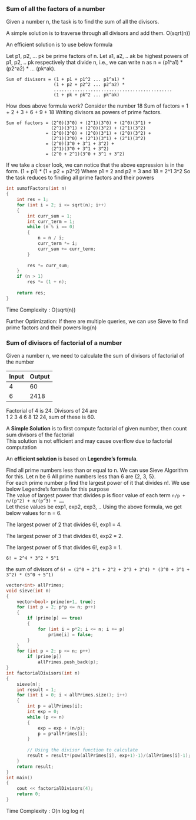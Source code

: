 ### Sum of all the factors of a number

Given a number n, the task is to find the sum of all the divisors.

A simple solution is to traverse through all divisors and add them. O(sqrt(n))

An efficient solution is to use below formula

Let p1, p2, … pk be prime factors of n. Let a1, a2, .. ak be highest powers of p1, p2, .. pk respectively 
that divide n, i.e., we can write n as n = (p1^a1) * (p2^a2)  *  … (pk^ak).
```
Sum of divisors = (1 + p1 + p1^2 ... p1^a1) * 
                  (1 + p2 + p2^2 ... p2^a2) *
                  .............................................
                  (1 + pk + pk^2 ... pk^ak) 
```

How does above formula work?
Consider the number 18
Sum of factors = 1 + 2 + 3 + 6 + 9 + 18
Writing divisors as powers of prime factors.
````
Sum of factors = (2^0)(3^0) + (2^1)(3^0) + (2^0)(3^1) +
                 (2^1)(3^1) + (2^0)(3^2) + (2^1)(3^2)
               = (2^0)(3^0) + (2^0)(3^1) + (2^0)(3^2) +
                 (2^1)(3^0) + (2^1)(3^1) + (2^1)(3^2)
               = (2^0)(3^0 + 3^1 + 3^2) + 
                 (2^1)(3^0 + 3^1 + 3^2)
               = (2^0 + 2^1)(3^0 + 3^1 + 3^2)
````
If we take a closer look, we can notice that the above expression is in the form. (1 + p1) * (1 + p2 + p2^2)
Where p1 = 2 and p2 = 3 and 18 = 2^1  3^2
So the task reduces to finding all prime factors and their powers
```cpp
int sumofFactors(int n) 
{ 
    int res = 1; 
    for (int i = 2; i <= sqrt(n); i++) 
    { 
        int curr_sum = 1; 
        int curr_term = 1; 
        while (n % i == 0)
        {  
            n = n / i; 
            curr_term *= i; 
            curr_sum += curr_term; 
        } 
  
        res *= curr_sum; 
    } 
    if (n > 1) 
        res *= (1 + n); 
  
    return res; 
} 
```
Time Complexity : O(sqrt(n))

Further Optimization: If there are multiple queries, we can use Sieve to find prime factors and their powers  log(n)



### Sum of divisors of factorial of a number	
Given a number n, we need to calculate the sum of divisors of factorial of the number	

|Input|Output| 	
|---|---|	
|4|60|	
|6|2418|	

Factorial of 4 is 24. Divisors of 24 are	
1 2 3 4 6 8 12 24, sum of these is 60.	

A **Simple Solution** is to first compute factorial of given number, then count sum divisors of the factorial	
This solution is not efficient and may cause overflow due to factorial computation	

An **efficient solution** is based on **Legendre’s formula**.

Find all prime numbers less than or equal to n. We can use Sieve Algorithm for this. Let n be 6	
All prime numbers less than 6 are {2, 3, 5}.	
For each prime number p find the largest power of it that divides n!. We use below Legendre’s formula for this purpose	
The value of largest power that divides p is floor value of each term `n/p + n/(p^2) + n/(p^3) + ……`	
Let these values be exp1, exp2, exp3, .. Using the above formula, we get below values for n = 6.	


The largest power of 2 that divides 6!, exp1 = 4.	

The largest power of 3 that divides 6!, exp2 = 2.	

The largest power of 5 that divides 6!, exp3 = 1.	

`6! = 2^4 * 3^2 * 5^1`	

the sum of divisors of `6! = (2^0 + 2^1 + 2^2 + 2^3 + 2^4) * (3^0 + 3^1 + 3^2) * (5^0 + 5^1)`	

```cpp	
vector<int> allPrimes; 	
void sieve(int n) 	
{ 	
    vector<bool> prime(n+1, true); 	
    for (int p = 2; p*p <= n; p++) 	
    { 	
        if (prime[p] == true) 	
        { 	
            for (int i = p*2; i <= n; i += p) 	
                prime[i] = false; 	
        } 	
    } 	
    for (int p = 2; p <= n; p++) 	
        if (prime[p]) 	
            allPrimes.push_back(p); 	
} 	
int factorialDivisors(int n) 	
{ 	
    sieve(n);	
    int result = 1; 	
    for (int i = 0; i < allPrimes.size(); i++) 	
    { 	
        int p = allPrimes[i]; 	
        int exp = 0; 	
        while (p <= n) 	
        { 	
            exp = exp + (n/p); 	
            p = p*allPrimes[i]; 	
        } 	
  	
        // Using the divisor function to calculate 	
        result = result*(pow(allPrimes[i], exp+1)-1)/(allPrimes[i]-1); 	
    } 	
    return result; 	
} 	
int main() 	
{ 	
    cout << factorialDivisors(4); 	
    return 0; 	
} 	
```	
Time Complexity : O(n log log n)


